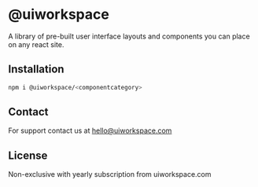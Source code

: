 # @uiworkspace

A library of pre-built user interface layouts and components you can place on any react site.

## Installation

```bash
npm i @uiworkspace/<componentcategory>
```

## Contact

For support contact us at hello@uiworkspace.com

## License

Non-exclusive with yearly subscription from uiworkspace.com
